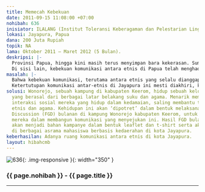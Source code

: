 ```yaml
---
title: Memecah Kebekuan
date: 2011-09-15 11:08:00 +07:00
nohibah: 636
inisiator: ILALANG (Institut Toleransi Keberagaman dan Pelestarian Lingkungan)
lokasi: Jayapura, Papua
dana: 200 Juta Rupiah
topik: NA
lama: Oktober 2011 – Maret 2012 (5 Bulan).
deskripsi: |-
  Provinsi Papua, hingga kini masih terus menyimpan bara kekerasan. Sumber konflik yang beragam serta banyaknya kepentingan yang bermain di Papua telah menjadikan daerah ini senantiasa berada dalam situasi. Di bidang sosial, keberadaan berbagai suku dan etnis dari seluruh Indonesia di Papua, telah menghadirkan ketegangan-ketegangan sosial lain. Membaca catatan kekerasan dan keamanan di Jayapura, ibukota provinsi Papua pada sekitar 4 tahun terakhir, kita akan disuguhkan pada fakta yang cukup mengusik logika kita. Ada catatan pola konflik yang ‘tersusun rapi’. Misalnya pada Agustus 2008 hingga November 2010, kekerasan telah menghadirkan aktor-aktor kekerasan pada kelompok etnis tertentu di Papua dan etnis Papua lainnya pada sisi korban. Lihat kasus penyerangan kampung Nafri (Agustus 2008), penyerangan kampung Yahim (Agustus 2009), dan penyerangan kampung Yoka (November 2010). Dan sejak akhir 2010 hingga pertengahan 2011, pola konflik tersebut berubah. Hingga paruh pertama 2011, korban kekerasan telah menghadirkan kelompok baru, yakni ‘masyarakat migran’. Yang menjadi tanda tanya, pelaku dari kekerasan rentetan kekerasan sejak 2008 hingga 2011 di atas menunjuk pada satu kelompok tertentu di Papua.
  Di sisi lain, kebekuan komunikasi antara etnis di Papua telah menghadirkan masalah tersendiri di Jayapura. karena itu, memecahkan kebekuan komunikasi dan membuka ruang interaksi antara etnis adalah sebuah keharusan.
masalah: |-
  Bahwa kebekuan komunikasi, terutama antara etnis yang selalu dianggap sebagai pelaku kekerasan dengan etnis lain (baik etnis Papua maupun etnis non-Papua) yang menjadi korban sudah tentu akan menghadirkan ketertutupan serta melahirkan kecurigaan antara satu etnis dan etnis lain di Jayapura.
  Ketertutupan komunikasi antar-etnis di Jayapura ini mesti diakhiri, karena kita semua tidak ingin terus hidup dalam satu ketegangan ke ketegangan yang lain.
solusi: Wonorejo, sebuah kampung di kabupaten Keerom, hidup sebuah kelompok masyarakat
  yang berasal dari berbagai latar belakang suku dan agama. Menarik memperhatikan
  interaksi sosial mereka yang hidup dalam kedamaian, saling membantu tanpa memperdebatkan
  etnis dan agama. Kehidupan ini akan ‘dipotret’ dalam bentuk melaksanakan Focus Group
  Discussion (FGD) bulanan di kampung Wonorejo kabupaten Keerom, untuk memahami metode
  mereka dalam membangun komunikasi yang menyejukan ini. Hasil FGD bulanan tersebut
  akan menjadi bahan kampanye dalam bentuk leaflet dan t-shirt serta akan disebar
  di berbagai asrama mahasiswa berbasis kedaerahan di kota Jayapura.
keberhasilan: Adanya ruang komunikasi antara etnis di kota Jayapura.
layout: hibahcmb
---
```


![636](/static/img/hibahcmb/636.png){: .img-responsive }{: width="350" }

### {{ page.nohibah }} - {{ page.title }}

---
